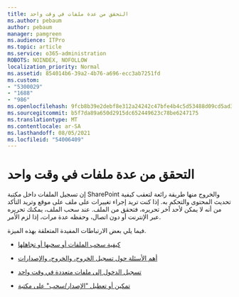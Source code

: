 ```yaml
---
title: التحقق من عدة ملفات في وقت واحد
ms.author: pebaum
author: pebaum
manager: pamgreen
ms.audience: ITPro
ms.topic: article
ms.service: o365-administration
ROBOTS: NOINDEX, NOFOLLOW
localization_priority: Normal
ms.assetid: 854014b6-39a2-4b76-a696-ecc3ab7251fd
ms.custom:
- "5300029"
- "1688"
- "986"
ms.openlocfilehash: 9fcb8b39e2debf8e312a24242c47bfe4b4c5d53488d09cd5ad33d54ae109b10b
ms.sourcegitcommit: b5f7da89a650d2915dc652449623c78be6247175
ms.translationtype: MT
ms.contentlocale: ar-SA
ms.lasthandoff: 08/05/2021
ms.locfileid: "54006409"
---
```

# <a name="check-in-several-files-at-once"></a>التحقق من عدة ملفات في وقت واحد

إن تسجيل الملفات داخل مكتبة SharePoint والخروج منها طريقة رائعة لتعقب كيفية تحديث المحتوى والتحكم به. إذا كنت تريد إجراء تغييرات على ملف على موقع وتريد التأكد من أنه لا يمكن لأحد آخر تحريره، فتحقق من الملف. عند سحب الملف، يمكنك تحريره عبر الإنترنت أو دون اتصال، وحفظه عدة مرات، إذا لزم الأمر.

فيما يلي بعض الارتباطات المفيدة المتعلقة بهذه الميزة.

- [كيفية سحب الملفات أو سحبها أو تجاهلها](https://support.office.com/article/check-out-check-in-or-discard-changes-to-files-in-a-library-7e2c12a9-a874-4393-9511-1378a700f6de)

- [أهم الأسئلة حول تسجيل الخروج، والخروج، والإصدارات](https://support.office.com/article/Top-questions-about-check-out-check-in-and-versions-7E941339-E972-4C7A-A79A-80A1FCF84076)

- [تسجيل الدخول إلى ملفات متعددة في وقت واحد](https://support.office.com/article/check-out-check-in-or-discard-changes-to-files-in-a-library-7e2c12a9-a874-4393-9511-1378a700f6de)

- [تمكين أو تعطيل "الإصدار/سحب" على مكتبة](https://support.office.com/article/enable-and-configure-versioning-for-a-list-or-library-1555d642-23ee-446a-990a-bcab618c7a37)

  
